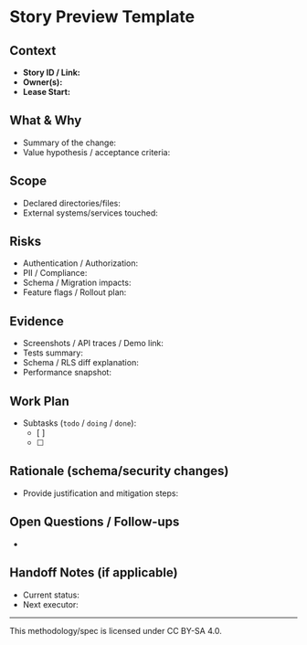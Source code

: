 # Story Preview Template

## Context
- **Story ID / Link:**
- **Owner(s):**
- **Lease Start:**

## What & Why
- Summary of the change:
- Value hypothesis / acceptance criteria:

## Scope
- Declared directories/files:
- External systems/services touched:

## Risks
- Authentication / Authorization:
- PII / Compliance:
- Schema / Migration impacts:
- Feature flags / Rollout plan:

## Evidence
- Screenshots / API traces / Demo link:
- Tests summary:
- Schema / RLS diff explanation:
- Performance snapshot:

## Work Plan
- Subtasks (`todo` / `doing` / `done`):
  - [ ]
  - [ ]

## Rationale (schema/security changes)
- Provide justification and mitigation steps:

## Open Questions / Follow-ups
- 

## Handoff Notes (if applicable)
- Current status:
- Next executor:

---

This methodology/spec is licensed under CC BY-SA 4.0.
